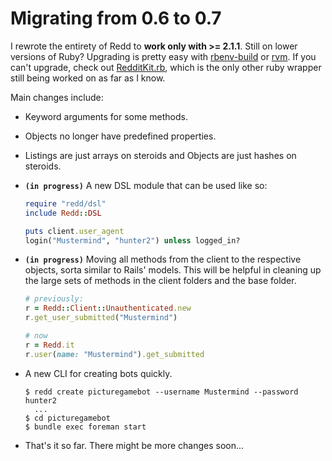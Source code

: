 # Migrating from 0.6 to 0.7

I rewrote the entirety of Redd to **work only with >= 2.1.1**. Still on lower
versions of Ruby? Upgrading is pretty easy with
  [rbenv-build](https://github.com/sstephenson/ruby-build) or 
  [rvm](http://rvm.io).
If you can't upgrade, check out
  [RedditKit.rb](https://github.com/samsymons/RedditKit.rb),
which is the only other ruby wrapper still being worked on as far as I know.

Main changes include:

* Keyword arguments for some methods.
* Objects no longer have predefined properties.
* Listings are just arrays on steroids and Objects are just hashes on steroids.
* **`(in progress)`** A new DSL module that can be used like so:

  ```ruby
  require "redd/dsl"
  include Redd::DSL

  puts client.user_agent
  login("Mustermind", "hunter2") unless logged_in?
  ```
* **`(in progress)`** Moving all methods from the client to the respective
  objects, sorta similar to Rails' models. This will be helpful in cleaning up
  the large sets of methods in the client folders and the base folder.
  
  ```ruby
  # previously:
  r = Redd::Client::Unauthenticated.new
  r.get_user_submitted("Mustermind")

  # now
  r = Redd.it
  r.user(name: "Mustermind").get_submitted
  ```
* A new CLI for creating bots quickly.

  ```shell
  $ redd create picturegamebot --username Mustermind --password hunter2
    ...
  $ cd picturegamebot
  $ bundle exec foreman start
  ```
* That's it so far. There might be more changes soon...
